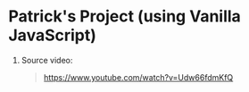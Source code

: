 # Patrick's Project (using Vanilla JavaScript)

1. Source video:
   > https://www.youtube.com/watch?v=Udw66fdmKfQ
